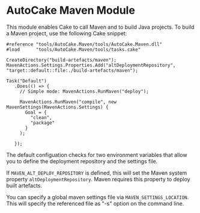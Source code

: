 ﻿# AutoCake Maven Module

This module enables Cake to call Maven and to build Java projects.
To build a Maven project, use the following Cake snippet:

    #reference "tools/AutoCake.Maven/tools/AutoCake.Maven.dll"
    #load      "tools/AutoCake.Maven/tools/tasks.cake"

    CreateDirectory("build-artefacts/maven");
    MavenActions.Settings.Properties.Add("altDeploymentRepository", "target::default::file:./build-artefacts/maven");

    Task("Default")
       .Does(() => {
         // Simple mode: MavenActions.RunMaven("deploy");

         MavenActions.RunMaven("compile", new MavenSettings(MavenActions.Settings) {
           Goal = {
             "clean",
             "package"
           }
         );

       });

The default configuation checks for two environment variables that allow you
to define the deployment repository and the settings file.

If ``MAVEN_ALT_DEPLOY_REPOSITORY`` is defined, this will set the Maven system property 
``altDeploymentRepository``. Maven requires this property to deploy built artefacts.

You can specify a global maven settings file via ``MAVEN_SETTINGS_LOCATION``. This
will specify the referenced file as "-s" option on the command line.